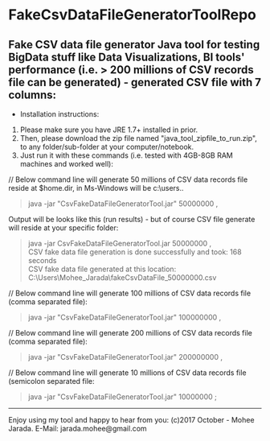 # FakeCsvDataFileGeneratorToolRepo

## Fake CSV data file generator Java tool for testing BigData stuff like Data Visualizations, BI tools' performance (i.e. > 200 millions of CSV records file can be generated) - generated CSV file with 7 columns:

* Installation instructions:
1) Please make sure you have JRE 1.7+ installed in prior.
2) Then, please download the zip file named "java_tool_zipfile_to_run.zip", to any folder/sub-folder at your computer/notebook.
3) Just run it with these commands (i.e. tested with 4GB-8GB RAM machines and worked well):

// Below command line will generate 50 millions of CSV data records file reside at $home.dir, in Ms-Windows will be c:\users\..
> java -jar "CsvFakeDataFileGeneratorTool.jar" 50000000 ,

Output will be looks like this (run results) - but of course CSV file generate will reside at your specific folder:

>java -jar CsvFakeDataFileGeneratorTool.jar 50000000 ,<br>
CSV fake data file generation is done successfully and took: 168 seconds<br>
CSV fake data file generated at this location: C:\Users\Mohee_Jarada\fakeCsvDataFile_50000000.csv<br>

// Below command line will generate 100 millions of CSV data records file (comma separated file):
> java -jar "CsvFakeDataFileGeneratorTool.jar" 100000000 ,

// Below command line will generate 200 millions of CSV data records file (comma separated file):
> java -jar "CsvFakeDataFileGeneratorTool.jar" 200000000 ,

// Below command line will generate 10 millions of CSV data records file (semicolon separated file:
> java -jar "CsvFakeDataFileGeneratorTool.jar" 10000000 ;

<hr>
Enjoy using my tool and happy to hear from you:
(c)2017 October - Mohee Jarada. 
E-Mail: jarada.mohee@gmail.com

